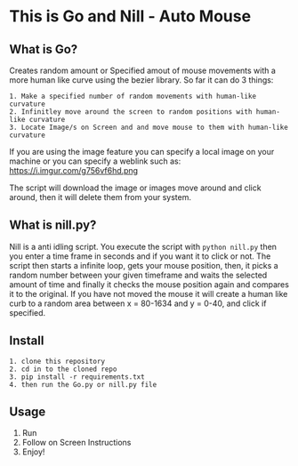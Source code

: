 # This is Go and Nill - Auto Mouse
## What is Go?
Creates random amount or Specified amout of mouse movements with a more human like curve using the bezier library. So far it can do 3 things:

    1. Make a specified number of random movements with human-like curvature 
    2. Infinitley move around the screen to random positions with human-like curvature
    3. Locate Image/s on Screen and and move mouse to them with human-like curvature 
If  you are using the image feature you can specify a local image on your machine or you can specify a weblink such as: https://i.imgur.com/g756vf6hd.png

The script will download the image or images move around and click around, then it will delete them from your system.

## What is nill.py?
Nill is a anti idling script. You execute the script with `python nill.py` then you enter a time frame in seconds and if you want it to click or not. 
The script then starts a infinite loop, gets your mouse position, then, it picks a random number between your given timeframe and waits the selected amount of time and finally it checks the mouse position again and compares it to the original. If you have not moved the mouse it will create a human like curb to a random area between x = 80-1634 and y = 0-40, and click if specified.

## Install
    1. clone this repository
    2. cd in to the cloned repo
    3. pip install -r requirements.txt
    4. then run the Go.py or nill.py file
## Usage

1. Run
2. Follow on Screen Instructions
3. Enjoy!



